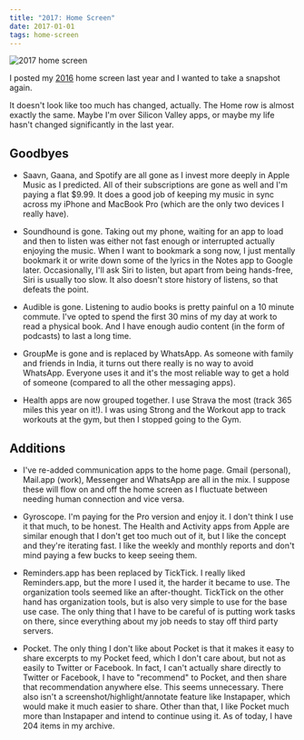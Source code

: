 ```yaml
---
title: "2017: Home Screen"
date: 2017-01-01
tags: home-screen
---
```


![2017 home screen](/images/2017-home-screen.png)

I posted my [2016](/blog/2016-home-screen) home screen last
year and I wanted to take a snapshot again.

It doesn't look like too much has changed, actually. The Home row is almost
exactly the same. Maybe I'm over Silicon Valley apps, or maybe my life hasn't
changed significantly in the last year.

## Goodbyes

-   Saavn, Gaana, and Spotify are all gone as I invest more deeply
    in Apple Music as I predicted. All of their subscriptions are gone
    as well and I'm paying a flat $9.99. It does a good job of keeping
    my music in sync across my iPhone and MacBook Pro (which are the only
    two devices I really have).

-   Soundhound is gone. Taking out my phone, waiting for an app to load and then
    to listen was either not fast enough or interrupted actually enjoying the music.
    When I want to bookmark a song now, I just mentally bookmark it or write down
    some of the lyrics in the Notes app to Google later. Occasionally, I'll ask
    Siri to listen, but apart from being hands-free, Siri is usually too slow. It
    also doesn't store history of listens, so that defeats the point.

-   Audible is gone. Listening to audio books is pretty painful on a 10 minute
    commute. I've opted to spend the first 30 mins of my day at work to read a
    physical book. And I have enough audio content (in the form of podcasts) to
    last a long time.

-   GroupMe is gone and is replaced by WhatsApp. As someone with family and
    friends in India, it turns out there really is no way to avoid WhatsApp.
    Everyone uses it and it's the most reliable way to get a hold of someone
    (compared to all the other messaging apps).

-   Health apps are now grouped together. I use Strava the most (track 365 miles
    this year on it!). I was using Strong and the Workout app to track workouts
    at the gym, but then I stopped going to the Gym.

## Additions

-   I've re-added communication apps to the home page. Gmail (personal),
    Mail.app (work), Messenger and WhatsApp are all in the mix. I suppose
    these will flow on and off the home screen as I fluctuate between needing
    human connection and vice versa.

-   Gyroscope. I'm paying for the Pro version and enjoy it. I don't think
    I use it that much, to be honest. The Health and Activity apps from Apple
    are similar enough that I don't get too much out of it, but I like the concept
    and they're iterating fast. I like the weekly and monthly reports and don't
    mind paying a few bucks to keep seeing them.

-   Reminders.app has been replaced by TickTick. I really liked Reminders.app,
    but the more I used it, the harder it became to use. The organization tools
    seemed like an after-thought. TickTick on the other hand has organization tools,
    but is also very simple to use for the base use case. The only thing that
    I have to be careful of is putting work tasks on there, since everything
    about my job needs to stay off third party servers.

-   Pocket. The only thing I don't like about Pocket is that it makes it easy
    to share excerpts to my Pocket feed, which I don't care about, but not as
    easily to Twitter or Facebook. In fact, I can't actually share directly to
    Twitter or Facebook, I have to "recommend" to Pocket, and then share that
    recommendation anywhere else. This seems unnecessary. There also isn't a
    screenshot/highlight/annotate feature like Instapaper, which would make
    it much easier to share. Other than that, I like Pocket much more than Instapaper
    and intend to continue using it. As of today, I have 204 items in my archive.
